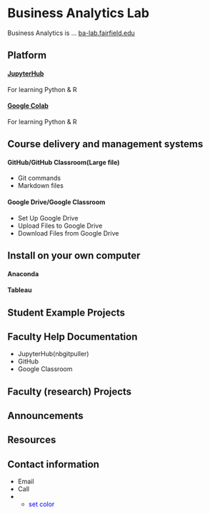# Business Analytics Lab

Business Analytics is ... [ba-lab.fairfield.edu](ba-lab.fairfield.edu)

## Platform
 
#### [JupyterHub](https://github.com/ypff/balab/blob/master/JupyterHub.md)

For learning Python & R

#### [Google Colab](http://colab.research.google.com)  

For learning Python & R

## Course delivery and management systems

#### GitHub/GitHub Classroom(Large file)
+ Git commands
+ Markdown files

#### Google Drive/Google Classroom
+ Set Up Google Drive
+ Upload Files to Google Drive
+ Download Files from Google Drive

## Install on your own computer

#### Anaconda
#### Tableau

## Student Example Projects
## Faculty Help Documentation
+ JupyterHub(nbgitpuller)
+ GitHub
+ Google Classroom
## Faculty (research) Projects
## Announcements
## Resources
## Contact information
+ Email
+ Call
+ - <span style="color:blue"> set color </span>
